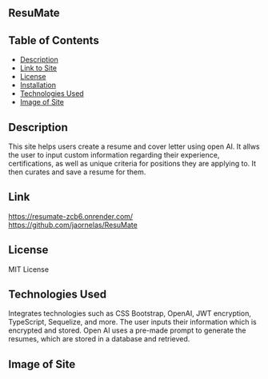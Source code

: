 ## ResuMate

## Table of Contents
- [Description](#description)
- [Link to Site](#link)
- [License](#license)
- [Installation](#installation)
- [Technologies Used](#technologies-used)
- [Image of Site](#image-of-site)

## Description 

This site helps users create a resume and cover letter using open AI. It allws the user to input custom information regarding their experience, certifications, as well as unique criteria for positions they are applying to. It then curates and save a resume for them.

## Link
https://resumate-zcb6.onrender.com/
https://github.com/jaornelas/ResuMate


## License

MIT License

## Technologies Used
Integrates technologies such as CSS Bootstrap, OpenAI, JWT encryption, TypeScript, Sequelize, and more. The user inputs their information which is encrypted and stored. Open AI uses a pre-made prompt to generate the resumes, which are stored in a database and retrieved. 

## Image of Site





    